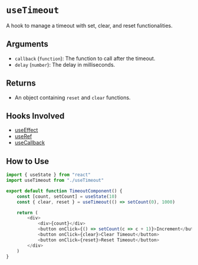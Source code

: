 # `useTimeout`

A hook to manage a timeout with set, clear, and reset functionalities.

## Arguments

- `callback` (`function`): The function to call after the timeout.
- `delay` (`number`): The delay in milliseconds.

## Returns

- An object containing `reset` and `clear` functions.

## Hooks Involved

- [useEffect](https://react.dev/reference/react/useEffect)
- [useRef](https://react.dev/reference/react/useRef)
- [useCallback](https://react.dev/reference/react/useCallback)

## How to Use

```js
import { useState } from "react"
import useTimeout from "./useTimeout"

export default function TimeoutComponent() {
    const [count, setCount] = useState(10)
    const { clear, reset } = useTimeout(() => setCount(0), 1000)

    return (
        <div>
            <div>{count}</div>
            <button onClick={() => setCount(c => c + 1)}>Increment</button>
            <button onClick={clear}>Clear Timeout</button>
            <button onClick={reset}>Reset Timeout</button>
        </div>
    )
}
```
